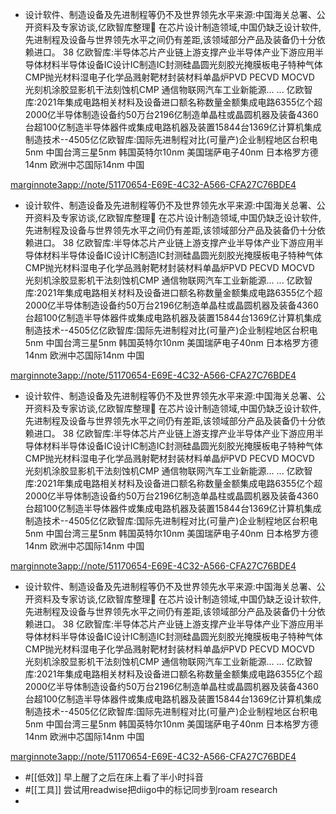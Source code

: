 - 设计软件、制造设备及先进制程等仍不及世界领先水平来源:中国海关总署、公开资料及专家访谈,亿欧智库整理 在芯片设计制造领域,中国仍缺乏设计软件,先进制程及设备与世界领先水平之间仍有差距,该领域部分产品及装备仍十分依赖进口。
38 亿欧智库:半导体芯片产业链上游支撑产业半导体产业下游应用半导体材料半导体设备IC设计IC制造IC封测硅晶圆光刻胶光掩膜板电子特种气体CMP抛光材料湿电子化学品溅射靶材封装材料单晶炉PVD PECVD MOCVD 光刻机涂胶显影机干法刻蚀机CMP 通信物联网汽车工业新能源... ...
亿欧智库:2021年集成电路相关材料及设备进口额名称数量金额集成电路6355亿个超2000亿半导体制造设备约50万台2196亿制造单晶柱或晶圆机器及装备4360台超100亿制造半导体器件或集成电路机器及装置15844台1369亿计算机集成制造技术--4505亿亿欧智库:国际先进制程对比(可量产)企业制程地区台积电5nm 中国台湾三星5nm 韩国英特尔10nm 美国瑞萨电子40nm 日本格罗方德14nm 欧洲中芯国际14nm 中国

[marginnote3app://note/51170654-E69E-4C32-A566-CFA27C76BDE4](marginnote3app://note/51170654-E69E-4C32-A566-CFA27C76BDE4)
- 设计软件、制造设备及先进制程等仍不及世界领先水平来源:中国海关总署、公开资料及专家访谈,亿欧智库整理 在芯片设计制造领域,中国仍缺乏设计软件,先进制程及设备与世界领先水平之间仍有差距,该领域部分产品及装备仍十分依赖进口。
38 亿欧智库:半导体芯片产业链上游支撑产业半导体产业下游应用半导体材料半导体设备IC设计IC制造IC封测硅晶圆光刻胶光掩膜板电子特种气体CMP抛光材料湿电子化学品溅射靶材封装材料单晶炉PVD PECVD MOCVD 光刻机涂胶显影机干法刻蚀机CMP 通信物联网汽车工业新能源... ...
亿欧智库:2021年集成电路相关材料及设备进口额名称数量金额集成电路6355亿个超2000亿半导体制造设备约50万台2196亿制造单晶柱或晶圆机器及装备4360台超100亿制造半导体器件或集成电路机器及装置15844台1369亿计算机集成制造技术--4505亿亿欧智库:国际先进制程对比(可量产)企业制程地区台积电5nm 中国台湾三星5nm 韩国英特尔10nm 美国瑞萨电子40nm 日本格罗方德14nm 欧洲中芯国际14nm 中国

[marginnote3app://note/51170654-E69E-4C32-A566-CFA27C76BDE4](marginnote3app://note/51170654-E69E-4C32-A566-CFA27C76BDE4)
- 设计软件、制造设备及先进制程等仍不及世界领先水平来源:中国海关总署、公开资料及专家访谈,亿欧智库整理 在芯片设计制造领域,中国仍缺乏设计软件,先进制程及设备与世界领先水平之间仍有差距,该领域部分产品及装备仍十分依赖进口。
38 亿欧智库:半导体芯片产业链上游支撑产业半导体产业下游应用半导体材料半导体设备IC设计IC制造IC封测硅晶圆光刻胶光掩膜板电子特种气体CMP抛光材料湿电子化学品溅射靶材封装材料单晶炉PVD PECVD MOCVD 光刻机涂胶显影机干法刻蚀机CMP 通信物联网汽车工业新能源... ...
亿欧智库:2021年集成电路相关材料及设备进口额名称数量金额集成电路6355亿个超2000亿半导体制造设备约50万台2196亿制造单晶柱或晶圆机器及装备4360台超100亿制造半导体器件或集成电路机器及装置15844台1369亿计算机集成制造技术--4505亿亿欧智库:国际先进制程对比(可量产)企业制程地区台积电5nm 中国台湾三星5nm 韩国英特尔10nm 美国瑞萨电子40nm 日本格罗方德14nm 欧洲中芯国际14nm 中国

[marginnote3app://note/51170654-E69E-4C32-A566-CFA27C76BDE4](marginnote3app://note/51170654-E69E-4C32-A566-CFA27C76BDE4)
- 设计软件、制造设备及先进制程等仍不及世界领先水平来源:中国海关总署、公开资料及专家访谈,亿欧智库整理 在芯片设计制造领域,中国仍缺乏设计软件,先进制程及设备与世界领先水平之间仍有差距,该领域部分产品及装备仍十分依赖进口。
38 亿欧智库:半导体芯片产业链上游支撑产业半导体产业下游应用半导体材料半导体设备IC设计IC制造IC封测硅晶圆光刻胶光掩膜板电子特种气体CMP抛光材料湿电子化学品溅射靶材封装材料单晶炉PVD PECVD MOCVD 光刻机涂胶显影机干法刻蚀机CMP 通信物联网汽车工业新能源... ...
亿欧智库:2021年集成电路相关材料及设备进口额名称数量金额集成电路6355亿个超2000亿半导体制造设备约50万台2196亿制造单晶柱或晶圆机器及装备4360台超100亿制造半导体器件或集成电路机器及装置15844台1369亿计算机集成制造技术--4505亿亿欧智库:国际先进制程对比(可量产)企业制程地区台积电5nm 中国台湾三星5nm 韩国英特尔10nm 美国瑞萨电子40nm 日本格罗方德14nm 欧洲中芯国际14nm 中国

[marginnote3app://note/51170654-E69E-4C32-A566-CFA27C76BDE4](marginnote3app://note/51170654-E69E-4C32-A566-CFA27C76BDE4)
- #[[低效]] 早上醒了之后在床上看了半小时抖音
- #[[工具]] 尝试用readwise把diigo中的标记同步到roam research
- 
